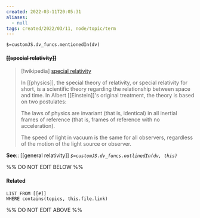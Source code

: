 ```yaml
---
created: 2022-03-11T20:05:31 
aliases:
  - null
tags: created/2022/03/11, node/topic/term
---
```

`$=customJS.dv_funcs.mentionedIn(dv)`

#### <s class="topic-title">[[special relativity]]</s>

> [!wikipedia] [special relativity](https://en.wikipedia.org/wiki/Special%20relativity)
> 
> In [[physics]], the special theory of relativity, or special relativity for short, is a scientific theory regarding the relationship between space and time. In Albert [[Einstein]]'s original treatment, the theory is based on two postulates:
> 
> The laws of physics are invariant (that is, identical) in all inertial frames of reference (that is, frames of reference with no acceleration).
> 
> The speed of light in vacuum is the same for all observers, regardless of the motion of the light source or observer.
>


**See**:: [[general relativity]]
*`$=customJS.dv_funcs.outlinedIn(dv, this)`*

%% DO NOT EDIT BELOW %%

#### Related 

```dataview
LIST FROM [[#]]
WHERE contains(topics, this.file.link)
```
%% DO NOT EDIT ABOVE %%
